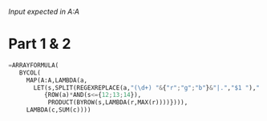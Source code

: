 _Input expected in A:A_

# Part 1 & 2

```py
=ARRAYFORMULA(
   BYCOL(
     MAP(A:A,LAMBDA(a,
       LET(s,SPLIT(REGEXREPLACE(a,"(\d+) "&{"r";"g";"b"}&"|.","$1 ")," "),
          {ROW(a)*AND(s<={12;13;14}),
           PRODUCT(BYROW(s,LAMBDA(r,MAX(r))))}))),
     LAMBDA(c,SUM(c))))
```

